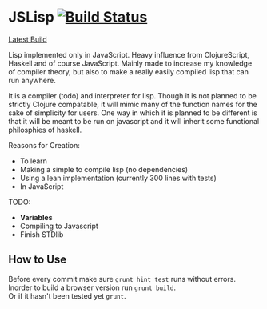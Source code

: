 JSLisp [![Build Status](https://drone.io/github.com/TheThirdOne/js-lisp/status.png)](https://drone.io/github.com/TheThirdOne/js-lisp/latest)
=======
[Latest Build](https://drone.io/github.com/TheThirdOne/js-lisp/files/build/jslisp.min.js)


Lisp implemented only in JavaScript. Heavy influence from ClojureScript, Haskell and of course JavaScript. Mainly made to increase my knowledge of compiler theory, but also to make a really easily compiled lisp that can run anywhere.


It is a compiler (todo) and interpreter for lisp. Though it is not planned to be strictly Clojure compatable, it will mimic many of the function names for the sake of simplicity for users. One way in which it is planned to be different is that it will be meant to be run on javascript and it will inherit some functional philosphies of haskell.

Reasons for Creation:
  - To learn
  - Making a simple to compile lisp (no dependencies)
  - Using a lean implementation (currently 300 lines with tests)
  - In JavaScript

TODO:
  - **Variables**
  - Compiling to Javascript
  - Finish STDlib

How to Use
----------

Before every commit make sure ```grunt hint test``` runs without errors.   
Inorder to build a browser version run ```grunt build```.   
Or if it hasn't been tested yet ```grunt```.